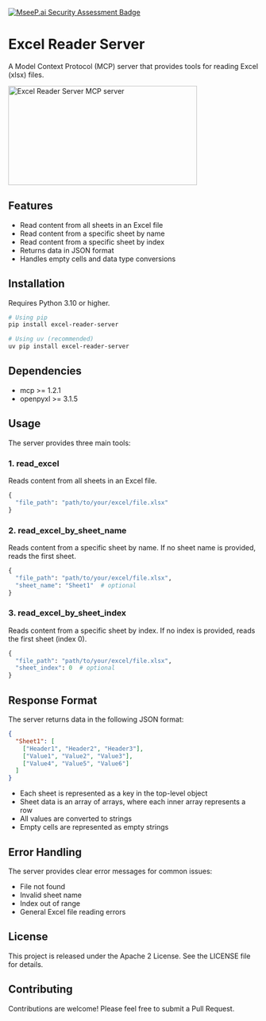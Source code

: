 [![MseeP.ai Security Assessment Badge](https://mseep.net/pr/softgridinc-pte-ltd-mcp-excel-reader-server-badge.png)](https://mseep.ai/app/softgridinc-pte-ltd-mcp-excel-reader-server)

# Excel Reader Server

A Model Context Protocol (MCP) server that provides tools for reading Excel (xlsx) files.

<a href="https://glama.ai/mcp/servers/kniyyx0gej">
  <img width="380" height="200" src="https://glama.ai/mcp/servers/kniyyx0gej/badge" alt="Excel Reader Server MCP server" />
</a>

## Features

- Read content from all sheets in an Excel file
- Read content from a specific sheet by name
- Read content from a specific sheet by index
- Returns data in JSON format
- Handles empty cells and data type conversions

## Installation

Requires Python 3.10 or higher.

```bash
# Using pip
pip install excel-reader-server

# Using uv (recommended)
uv pip install excel-reader-server
```

## Dependencies

- mcp >= 1.2.1
- openpyxl >= 3.1.5

## Usage

The server provides three main tools:

### 1. read_excel

Reads content from all sheets in an Excel file.

```python
{
  "file_path": "path/to/your/excel/file.xlsx"
}
```

### 2. read_excel_by_sheet_name

Reads content from a specific sheet by name. If no sheet name is provided, reads the first sheet.

```python
{
  "file_path": "path/to/your/excel/file.xlsx",
  "sheet_name": "Sheet1"  # optional
}
```

### 3. read_excel_by_sheet_index

Reads content from a specific sheet by index. If no index is provided, reads the first sheet (index 0).

```python
{
  "file_path": "path/to/your/excel/file.xlsx",
  "sheet_index": 0  # optional
}
```

## Response Format

The server returns data in the following JSON format:

```json
{
  "Sheet1": [
    ["Header1", "Header2", "Header3"],
    ["Value1", "Value2", "Value3"],
    ["Value4", "Value5", "Value6"]
  ]
}
```

- Each sheet is represented as a key in the top-level object
- Sheet data is an array of arrays, where each inner array represents a row
- All values are converted to strings
- Empty cells are represented as empty strings

## Error Handling

The server provides clear error messages for common issues:
- File not found
- Invalid sheet name
- Index out of range
- General Excel file reading errors

## License

This project is released under the Apache 2 License. See the LICENSE file for details.

## Contributing

Contributions are welcome! Please feel free to submit a Pull Request.

